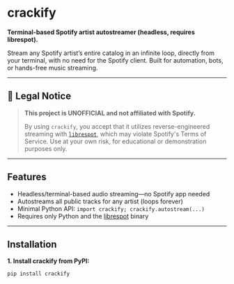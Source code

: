 # crackify

**Terminal-based Spotify artist autostreamer (headless, requires librespot).**

Stream any Spotify artist’s entire catalog in an infinite loop, directly from your terminal, with no need for the Spotify client. Built for automation, bots, or hands-free music streaming.

---

## 🚨 Legal Notice

> **This project is UNOFFICIAL and not affiliated with Spotify.**
>
> By using `crackify`, you accept that it utilizes reverse-engineered streaming with [`librespot`](https://github.com/librespot-org/librespot), which may violate Spotify's Terms of Service. Use at your own risk, for educational or demonstration purposes only.

---

## Features

- Headless/terminal-based audio streaming—no Spotify app needed
- Autostreams all public tracks for any artist (loops forever)
- Minimal Python API: `import crackify; crackify.autostream(...)`
- Requires only Python and the [librespot](https://github.com/librespot-org/librespot) binary

---

## Installation

**1. Install crackify from PyPI:**
```sh
pip install crackify